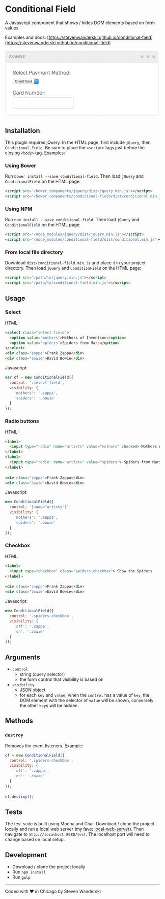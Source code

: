 # Conditional Field
A Javascript component that shows / hides DOM elements based on form values.

Examples and docs: [https://stevenwanderski.github.io/conditional-field](https://stevenwanderski.github.io/conditional-field)

![alt text](docs/images/example-select.gif "Logo Title Text 1")

## Installation
This plugin requires jQuery. In the HTML page, first include `jQuery`, then `Conditional Field`.
Be sure to place the `<script>` tags just before the closing `<body>` tag. Examples:

### Using Bower
Run `bower install --save conditional-field`. Then load `jQuery` and `ConditionalField` on the HTML page:
```html
<script src="/bower_components/jquery/dist/jquery.min.js"></script>
<script src="/bower_components/conditional-field/dist/conditional.min.js"></script>
```

### Using NPM
Run `npm install --save conditional-field`. Then load `jQuery` and `ConditionalField` on the HTML page:
```html
<script src="/node_modules/jquery/dist/jquery.min.js"></script>
<script src="/node_modules/conditional-field/dist/conditional.min.js"></script>
```

### From local file directory
Download `dist/conditional-field.min.js` and place it in your project directory. Then load `jQuery` and `ConditionField` on the HTML page:
```html
<script src="/path/to/jquery.min.js"></script>
<script src="/path/to/conditional-field.min.js"></script>
```

## Usage

### Select

HTML:
```html
<select class="select-field">
  <option value="mothers">Mothers of Invention</option>
  <option value="spiders">Spiders from Mars</option>
</select>
<div class="zappa">Frank Zappa</div>
<div class="bowie">David Bowie</div>
```

Javascript:
```javascript
var cf = new ConditionalField({
  control: '.select-field',
  visibility: {
    'mothers': '.zappa',
    'spiders': '.bowie'
  }
});
```

### Radio buttons
HTML:
```html
<label>
  <input type="radio" name="artists" value="mothers" checked> Mothers of Invention
</label>
<label>
  <input type="radio" name="artists" value="spiders"> Spiders from Mars
</label>

<div class="zappa">Frank Zappa</div>
<div class="bowie">David Bowie</div>
```

Javascript:
```javascript
new ConditionalField({
  control: '[name="artists"]',
  visibility: {
    'mothers': '.zappa',
    'spiders': '.bowie'
  }
});
```

### Checkbox
HTML:
```html
<label>
  <input type="checkbox" class="spiders-checkbox"> Show the Spiders
</label>

<div class="zappa">Frank Zappa</div>
<div class="bowie">David Bowie</div>
```

Javascript:
```javascript
new ConditionalField({
  control: '.spiders-checkbox',
  visibility: {
    'off': '.zappa',
    'on': '.bowie'
  }
});
```

## Arguments
* `control`
    - string (query selector)
    - the form control that visibility is based on
* `visibility`
    - JSON object
    - for each `key` and `value`, when the `control` has a value of `key`, the DOM element with the selector of `value` will be shown, conversely the other `key`s will be hidden.

## Methods

### `destroy`
Removes the event listeners. Example:

```javascript
cf = new ConditionalField({
  control: '.spiders-checkbox',
  visibility: {
    'off': '.zappa',
    'on': '.bowie'
  }
});

cf.destroy();
```

## Tests

The test suite is built using Mocha and Chai. Download / clone the project locally and run a local web server (my fave: [local-web-server](https://www.npmjs.com/package/local-web-server)). Then navigate to `http://localhost:8080/test`. The localhost port will need to change based on local setup.

## Development

* Download / clone the project locally
* Run `npm install`
* Run `gulp`

---

Coded with &#9829; in Chicago by Steven Wanderski